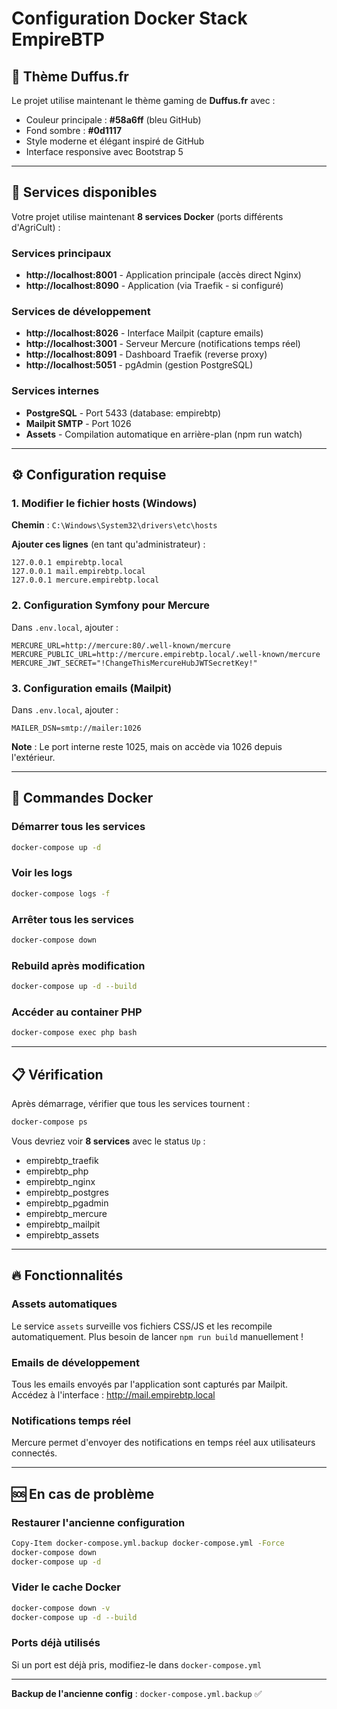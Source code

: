 # Configuration Docker Stack EmpireBTP

## 🎨 Thème Duffus.fr

Le projet utilise maintenant le thème gaming de **Duffus.fr** avec :
- Couleur principale : **#58a6ff** (bleu GitHub)
- Fond sombre : **#0d1117**
- Style moderne et élégant inspiré de GitHub
- Interface responsive avec Bootstrap 5

---

## 🚀 Services disponibles

Votre projet utilise maintenant **8 services Docker** (ports différents d'AgriCult) :

### Services principaux
- **http://localhost:8001** - Application principale (accès direct Nginx)
- **http://localhost:8090** - Application (via Traefik - si configuré)

### Services de développement
- **http://localhost:8026** - Interface Mailpit (capture emails)
- **http://localhost:3001** - Serveur Mercure (notifications temps réel)
- **http://localhost:8091** - Dashboard Traefik (reverse proxy)
- **http://localhost:5051** - pgAdmin (gestion PostgreSQL)

### Services internes
- **PostgreSQL** - Port 5433 (database: empirebtp)
- **Mailpit SMTP** - Port 1026
- **Assets** - Compilation automatique en arrière-plan (npm run watch)

---

## ⚙️ Configuration requise

### 1. Modifier le fichier hosts (Windows)

**Chemin** : `C:\Windows\System32\drivers\etc\hosts`

**Ajouter ces lignes** (en tant qu'administrateur) :
```
127.0.0.1 empirebtp.local
127.0.0.1 mail.empirebtp.local
127.0.0.1 mercure.empirebtp.local
```

### 2. Configuration Symfony pour Mercure

Dans `.env.local`, ajouter :
```env
MERCURE_URL=http://mercure:80/.well-known/mercure
MERCURE_PUBLIC_URL=http://mercure.empirebtp.local/.well-known/mercure
MERCURE_JWT_SECRET="!ChangeThisMercureHubJWTSecretKey!"
```

### 3. Configuration emails (Mailpit)

Dans `.env.local`, ajouter :
```env
MAILER_DSN=smtp://mailer:1026
```

**Note** : Le port interne reste 1025, mais on accède via 1026 depuis l'extérieur.

---

## 🎯 Commandes Docker

### Démarrer tous les services
```bash
docker-compose up -d
```

### Voir les logs
```bash
docker-compose logs -f
```

### Arrêter tous les services
```bash
docker-compose down
```

### Rebuild après modification
```bash
docker-compose up -d --build
```

### Accéder au container PHP
```bash
docker-compose exec php bash
```

---

## 📋 Vérification

Après démarrage, vérifier que tous les services tournent :
```bash
docker-compose ps
```

Vous devriez voir **8 services** avec le status `Up` :
- empirebtp_traefik
- empirebtp_php
- empirebtp_nginx
- empirebtp_postgres
- empirebtp_pgadmin
- empirebtp_mercure
- empirebtp_mailpit
- empirebtp_assets

---

## 🔥 Fonctionnalités

### Assets automatiques
Le service `assets` surveille vos fichiers CSS/JS et les recompile automatiquement.
Plus besoin de lancer `npm run build` manuellement !

### Emails de développement
Tous les emails envoyés par l'application sont capturés par Mailpit.
Accédez à l'interface : http://mail.empirebtp.local

### Notifications temps réel
Mercure permet d'envoyer des notifications en temps réel aux utilisateurs connectés.

---

## 🆘 En cas de problème

### Restaurer l'ancienne configuration
```bash
Copy-Item docker-compose.yml.backup docker-compose.yml -Force
docker-compose down
docker-compose up -d
```

### Vider le cache Docker
```bash
docker-compose down -v
docker-compose up -d --build
```

### Ports déjà utilisés
Si un port est déjà pris, modifiez-le dans `docker-compose.yml`

---

**Backup de l'ancienne config** : `docker-compose.yml.backup` ✅
